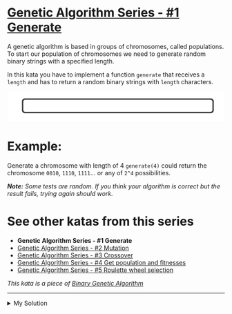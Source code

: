 # [Genetic Algorithm Series - #1 Generate](https://www.codewars.com/kata/567d609f1c16d7369c000008)

A genetic algorithm is based in groups of chromosomes, called populations. To start our population of chromosomes we
need to generate random binary strings with a specified length.

In this kata you have to implement a function `generate` that receives a `length` and has to return a random binary
strings with `length` characters.

![](./../images/generic_algorithm_series_1.gif)

# Example:

Generate a chromosome with length of 4 `generate(4)` could return the chromosome `0010`, `1110`, `1111`... or any of
`2^4` possibilities.

_**Note:**_ _Some tests are random. If you think your algorithm is correct but the result fails, trying again should
work._

# See other katas from this series

- **Genetic Algorithm Series - #1 Generate**
- [Genetic Algorithm Series - #2 Mutation](http://www.codewars.com/kata/genetic-algorithm-series-number-2-mutation)
- [Genetic Algorithm Series - #3 Crossover](http://www.codewars.com/kata/genetic-algorithm-series-number-3-crossover)
- [Genetic Algorithm Series - #4 Get population and fitnesses](http://www.codewars.com/kata/genetic-algorithm-series-number-4-get-population-and-fitnesses)
- [Genetic Algorithm Series - #5 Roulette wheel selection](http://www.codewars.com/kata/genetic-algorithm-series-number-5-roulette-wheel-selection)

_This kata is a piece of [Binary Genetic Algorithm](http://www.codewars.com/kata/526f35b9c103314662000007)_

---

<details><summary>My Solution</summary>

```js
const generate = (length) =>
  Array.from({ length }, () => (Math.random() > 0.5 ? "1" : "0")).join("");
```

</details>
